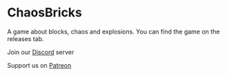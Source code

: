 # ChaosBricks
A game about blocks, chaos and explosions.
You can find the game on the releases tab.

Join our [Discord](https://discord.gg/97beRG6EJb) server

Support us on [Patreon](https://www.patreon.com/chaostechnology)

